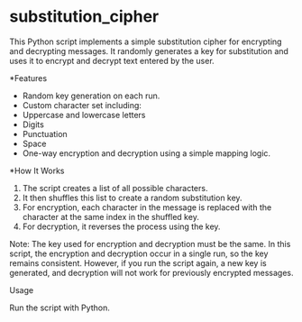 # substitution_cipher

This Python script implements a simple substitution cipher for encrypting and decrypting messages. It randomly generates a key for substitution and uses it to encrypt and decrypt text entered by the user.

*Features

  - Random key generation on each run.
  - Custom character set including:
  - Uppercase and lowercase letters
  - Digits
  - Punctuation
  - Space
  - One-way encryption and decryption using a simple mapping logic.

*How It Works

1. The script creates a list of all possible characters.
2. It then shuffles this list to create a random substitution key.
3. For encryption, each character in the message is replaced with the character at the same index in the shuffled key.
4. For decryption, it reverses the process using the key.

Note: The key used for encryption and decryption must be the same. In this script, the encryption and decryption occur in a single run, so the key remains consistent. However, if you run the script again, a new key is generated, and decryption will not work for previously encrypted messages.

Usage

Run the script with Python.

